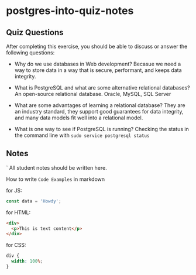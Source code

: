 # postgres-into-quiz-notes

## Quiz Questions

After completing this exercise, you should be able to discuss or answer the following questions:

- Why do we use databases in Web development?
  Becasue we need a way to store data in a way that is secure, performant, and keeps data integrity.

- What is PostgreSQL and what are some alternative relational databases?
  An open-source relational database. Oracle, MySQL, SQL Server

- What are some advantages of learning a relational database?
  They are an industry standard, they support good guarantees for data integrity, and many data models fit well into a relational model.

- What is one way to see if PostgreSQL is running?
  Checking the status in the command line with `sudo service postgresql status`

## Notes

`
All student notes should be written here.

How to write `Code Examples` in markdown

for JS:

```javascript
const data = 'Howdy';
```

for HTML:

```html
<div>
  <p>This is text content</p>
</div>
```

for CSS:

```css
div {
  width: 100%;
}
```
